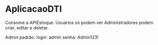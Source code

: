 # AplicacaoDTI

Consome a APIEstoque.
Usuários só podem ver
Administradores podem criar, editar e deletar.


Admin padrão:
login: admin
senha: Admin123!
